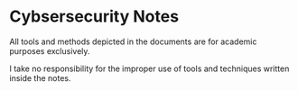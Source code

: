 # Cybsersecurity Notes 
All tools and methods depicted in the documents are for academic purposes exclusively.

I take no responsibility for the improper use of tools and techniques written inside the notes. 
